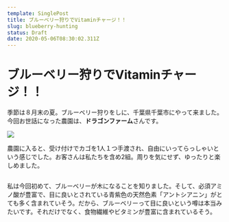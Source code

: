 ```yaml
---
template: SinglePost
title: ブルーベリー狩りでVitaminチャージ！！
slug: blueberry-hunting
status: Draft
date: 2020-05-06T08:30:02.311Z
---
```

# ブルーベリー狩りでVitaminチャージ！！

季節は８月末の夏。ブルーベリー狩りをしに、千葉県千葉市にやって来ました。今回お世話になった農園は、**ドラゴンファーム**さんです。

![](https://ucarecdn.com/08f32a13-9161-4948-830e-d5930bc84ea2/-/preview/-/enhance/64/)

農園に入ると、受け付けでカゴを1人１つ手渡され、自由にいってらっしゃいという感じでした。お客さんは私たちを含め2組。周りを気にせず、ゆったりと楽しめました。



![]()

私は今回初めて、ブルーベリーが木になることを知りました。そして、必須アミノ酸が豊富で、目に良いとされている青紫色の天然色素「アントシアニン」がとても多く含まれていそう。だから、ブルーベリーって目に良いという噂は本当みたいです。それだけでなく、食物繊維やビタミンが豊富に含まれているそう。
